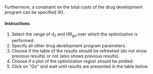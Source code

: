 Furthermore, a constraint on the total costs of the drug development program can be specified (K).

#### Instructions
1. Select the range of d<sub>2</sub> and HR<sub>go</sub> over which the optimization is performed.
2. Specify all other drug development program parameters.
3. Choose if the table of the results should be refreshed (do not show previous results) or not (also shows previous results).
4. Choose if a plot of the optimization region should be plotted.
5. Click on "Go" and wait until results are presented in the table below.
